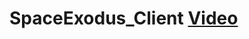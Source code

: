 # SpaceExodus_Client [Video](https://www.youtube.com/watch?v=vtkqFDjYy0Q&t=40s&ab_channel=WoonggiEun)


